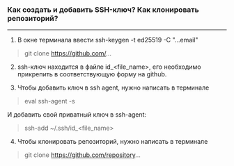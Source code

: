 ### Как создать и добавить SSH-ключ? Как клонировать репозиторий? 
---
1. В окне терминала ввести ssh-keygen -t ed25519 -C "...email"
 > git clone https://github.com/...
 
2. ssh-ключ находится в файле id_<file_name>, его необходимо прикрепить в соответствующую форму на github.

3. Чтобы добавить ключ в ssh agent, нужно написать в терминале
> eval ssh-agent -s

И добавить свой приватный ключ в ssh-agent:
> ssh-add ~/.ssh/id_<file_name>

4. Чтобы клонировать репозиторий, нужно написать в терминале
> git clone https://github.com/repository...